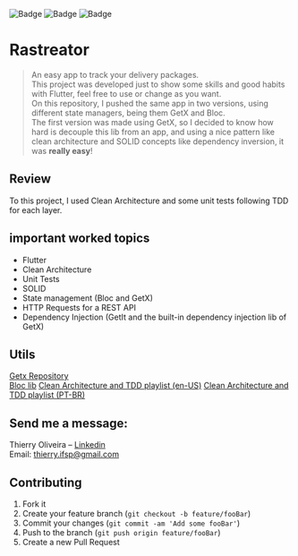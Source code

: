 ![Badge](https://img.shields.io/static/v1?label=flutter&message=nullsafety&color=blue&style=for-the-badge&logo=FLUTTER)
![Badge](https://img.shields.io/static/v1?label=flutter&message=GetX&color=blue&style=for-the-badge&logo=FLUTTER)
![Badge](https://img.shields.io/static/v1?label=flutter&message=Bloc&color=blue&style=for-the-badge&logo=FLUTTER)

# Rastreator
> An easy app to track your delivery packages.  
>This project was developed just to show some skills and good habits with Flutter, feel free to use or change as you want.  
> On this repository, I pushed the same app in two versions, using different state managers, being them GetX and Bloc.  
> The first version was made using GetX, so I decided to know how hard is decouple this lib from an app, and using a nice pattern like clean architecture and SOLID concepts like dependency inversion, it was **really easy**!


## Review
To this project, I used Clean Architecture and some unit tests following TDD for each layer.

## important worked topics

* Flutter
* Clean Architecture
* Unit Tests
* SOLID
* State management (Bloc and GetX)
* HTTP Requests for a REST API
* Dependency Injection (GetIt and the built-in dependency injection lib of GetX)

    
## Utils
[Getx Repository](https://github.com/jonataslaw/getx)  
[Bloc lib](https://bloclibrary.dev/)
[Clean Architecture and TDD playlist (en-US)](https://www.youtube.com/watch?v=KjE2IDphA_U&list=PLB6lc7nQ1n4iYGE_khpXRdJkJEp9WOech)
[Clean Architecture and TDD playlist (PT-BR) ](https://www.youtube.com/watch?v=odr59ZAx-IU&list=PLnFA4SZ9y0T5FA2dFdNh6NLD6Rm6GB6x7)
 
## Send me a message:

 Thierry Oliveira – [Linkedin](https://www.linkedin.com/in/thierry-oliveira/)  
 Email: thierry.ifsp@gmail.com

## Contributing

1. Fork it
2. Create your feature branch (`git checkout -b feature/fooBar`)
3. Commit your changes (`git commit -am 'Add some fooBar'`)
4. Push to the branch (`git push origin feature/fooBar`)
5. Create a new Pull Request
